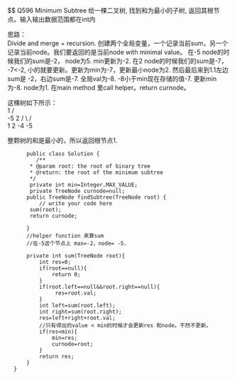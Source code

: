   $$ Q596 Minimum Subtree 给一棵二叉树, 找到和为最小的子树, 返回其根节点。输入输出数据范围都在int内
   
   思路：   
  Divide and merge + recursion. 创建两个全局变量，一个记录当前sum，另一个记录当前node。我们要返回的是当前node with minimal value。
  在-5 node的时候我们的sum是-2， node为5. min更新为-2. 在2 node的时候我们的sum是-7， -7<-2, 小的就要更新。更新为min为-7，更新最小node为2. 
  然后最后来到1.1左边sum是 -2，右边sum是-7.  全局val为-8. -8小于min现在存储的值-7. 更新min为-8. node为1. 
  在main method 里call helper。return curnode。
  
  这棵树如下所示：  
     1
   /   \
 -5     2
 / \   /  \
1   2 -4  -5 

整颗树的和是最小的，所以返回根节点1.  

    
    
    
              
          public class Solution {
             /**
           * @param root: the root of binary tree
           * @return: the root of the minimum subtree
           */
           private int min=Integer.MAX_VALUE;
           private TreeNode curnode=null;
          public TreeNode findSubtree(TreeNode root) {
              // write your code here
           sum(root);
           return curnode;

          }
          //helper function 来算sum
          //在-5这个节点上 max=-2，node= -5.

          private int sum(TreeNode root){
              int res=0;
              if(root==null){
                  return 0;
              }
              if(root.left==null&&root.right==null){
                   res=root.val;
              }
              int left=sum(root.left);
              int right=sum(root.right);
              res=left+right+root.val;
              //只有得出的value < min的时候才会更新res 和node。不然不更新。 
              if(res<min){
                  min=res;
                  curnode=root;
              }
              return res;
          }
      }
